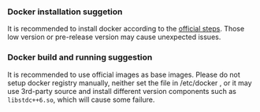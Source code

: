 ### Docker installation suggetion
It is recommended to install docker according to the [official steps](https://docs.docker.com/engine/install/). Those low version or pre-release version may cause unexpected issues.

### Docker build and running suggestion
It is recommended to use official images as base images. Please do not setup docker registry manually, neither set the file in /etc/docker , or it may use 3rd-party source and install different version components such as `libstdc++6.so`, which will cause some failure.